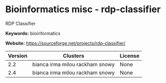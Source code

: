 # Bioinformatics misc - rdp-classifier

RDP Classifier

**Keywords:** bioinformatics

**Website:** <https://sourceforge.net/projects/rdp-classifier/>

| Version | Clusters | License |
| ------- | -------- | ------- |
| 2.2 | bianca irma milou rackham snowy | None |
| 2.4 | bianca irma milou rackham snowy | None |
